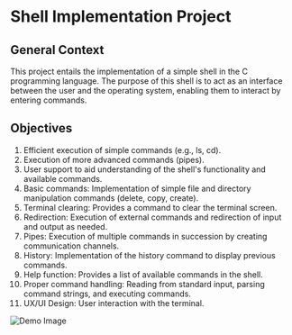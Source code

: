 # Shell Implementation Project

## General Context
This project entails the implementation of a simple shell in the C programming language. The purpose of this shell is to act as an interface between the user and the operating system, enabling them to interact by entering commands.

## Objectives
1. Efficient execution of simple commands (e.g., ls, cd).
2. Execution of more advanced commands (pipes).
3. User support to aid understanding of the shell's functionality and available commands.
4. Basic commands: Implementation of simple file and directory manipulation commands (delete, copy, create).
5. Terminal clearing: Provides a command to clear the terminal screen.
6. Redirection: Execution of external commands and redirection of input and output as needed.
7. Pipes: Execution of multiple commands in succession by creating communication channels.
8. History: Implementation of the history command to display previous commands.
9. Help function: Provides a list of available commands in the shell.
10. Proper command handling: Reading from standard input, parsing command strings, and executing commands.
11. UX/UI Design: User interaction with the terminal.

![Demo Image](/path/to/your/photo.jpg)

